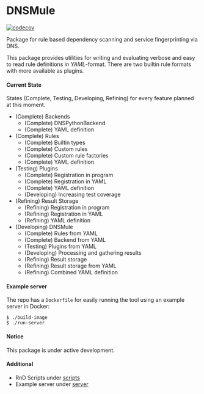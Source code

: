 # DNSMule

[![codecov](https://codecov.io/gh/joniumGit/dnsmule/branch/master/graph/badge.svg?token=54DPREJIFU)](https://codecov.io/gh/joniumGit/dnsmule)

Package for rule based dependency scanning and service fingerprinting via DNS.

This package provides utilities for writing and evaluating verbose and easy to read rule definitions in _YAML_-format.
There are two builtin rule formats with more available as plugins.

#### Current State

States (Complete, Testing, Developing, Refining) for every feature planned at this moment.

- (Complete) Backends
    - (Complete) DNSPythonBackend
    - (Complete) YAML definition
- (Complete) Rules
    - (Complete) Builtin types
    - (Complete) Custom rules
    - (Complete) Custom rule factories
    - (Complete) YAML definition
- (Testing) Plugins
    - (Complete) Registration in program
    - (Complete) Registration in YAML
    - (Complete) YAML definition
    - (Developing) Increasing test coverage
- (Refining) Result Storage
    - (Refining) Registration in program
    - (Refining) Registration in YAML
    - (Refining) YAML definition
- (Developing) DNSMule
    - (Complete) Rules from YAML
    - (Complete) Backend from YAML
    - (Testing) Plugins from YAML
    - (Developing) Processing and gathering results
    - (Refining) Result storage
    - (Refining) Result storage from YAML
    - (Refining) Combined YAML definition

#### Example server

The repo has a `Dockerfile` for easily running the tool using an example server in Docker:

```shell
$ ./build-image
$ ./run-server
```

#### Notice

This package is under active development.

#### Additional

- RnD Scripts under [scripts](scripts)
- Example server under [server](server) 